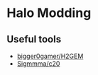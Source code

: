 # Halo Modding
## Useful tools
- [bigger0gamer/H2GEM](https://github.com/bigger0gamer/H2GEM)
- [Sigmmma/c20](https://github.com/Sigmmma/c20)
